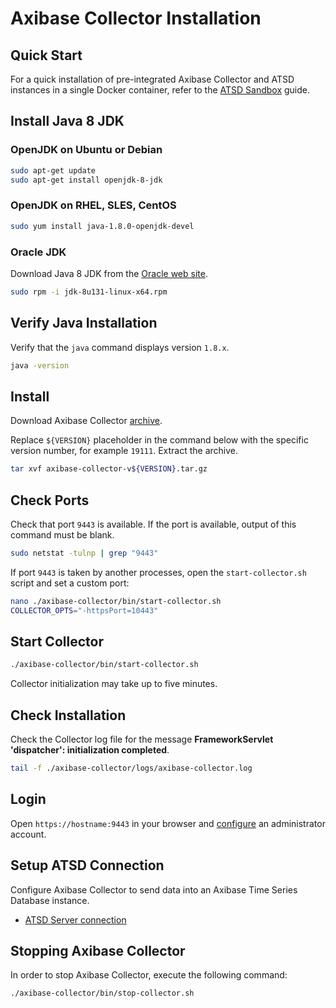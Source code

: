 # Axibase Collector Installation

## Quick Start

For a quick installation of pre-integrated Axibase Collector and ATSD instances in a single Docker container, refer to the [ATSD Sandbox](https://github.com/axibase/dockers/tree/atsd-sandbox#overview) guide.

## Install Java 8 JDK

### OpenJDK on Ubuntu or Debian

```sh
sudo apt-get update
sudo apt-get install openjdk-8-jdk
```

### OpenJDK on RHEL, SLES, CentOS

```sh
sudo yum install java-1.8.0-openjdk-devel
```

### Oracle JDK

Download Java 8 JDK from the [Oracle web site](http://www.oracle.com/technetwork/java/javase/downloads/jdk8-downloads-2133151.html).

```sh
sudo rpm -i jdk-8u131-linux-x64.rpm
```

## Verify Java Installation

Verify that the `java` command displays version `1.8.x`.

```sh
java -version
```

## Install

Download Axibase Collector [archive](https://axibase.com/public/axibase-collector_latest.htm).

Replace `${VERSION}` placeholder in the command below with the specific version number, for example `19111`. Extract the archive.

```sh
tar xvf axibase-collector-v${VERSION}.tar.gz
```

## Check Ports

Check that port `9443` is available. If the port is available, output of this command must be blank.

```sh
sudo netstat -tulnp | grep "9443"
```

If port `9443` is taken by another processes, open the `start-collector.sh` script and set a custom port:

```sh
nano ./axibase-collector/bin/start-collector.sh
COLLECTOR_OPTS="-httpsPort=10443"
```

## Start Collector

```sh
./axibase-collector/bin/start-collector.sh
```

Collector initialization may take up to five minutes.

## Check Installation

Check the Collector log file for the message **FrameworkServlet 'dispatcher': initialization completed**.

```sh
tail -f ./axibase-collector/logs/axibase-collector.log
```

## Login

Open `https://hostname:9443` in your browser and [configure](configure-administrator-account.md) an administrator account.

## Setup ATSD Connection

Configure Axibase Collector to send data into an Axibase Time Series Database instance.

* [ATSD Server connection](atsd-server-connection.md)

## Stopping Axibase Collector

In order to stop Axibase Collector, execute the following command:

```sh
./axibase-collector/bin/stop-collector.sh
```